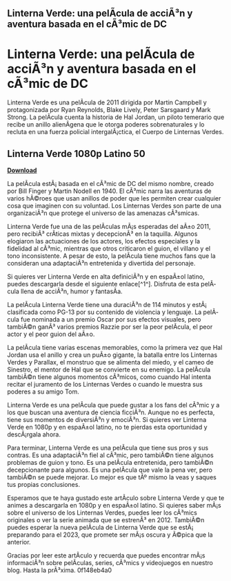 ## Linterna Verde: una pelÃ­cula de acciÃ³n y aventura basada en el cÃ³mic de DC

  
# Linterna Verde: una pelÃ­cula de acciÃ³n y aventura basada en el cÃ³mic de DC
 
Linterna Verde es una pelÃ­cula de 2011 dirigida por Martin Campbell y protagonizada por Ryan Reynolds, Blake Lively, Peter Sarsgaard y Mark Strong. La pelÃ­cula cuenta la historia de Hal Jordan, un piloto temerario que recibe un anillo alienÃ­gena que le otorga poderes sobrenaturales y lo recluta en una fuerza policial intergalÃ¡ctica, el Cuerpo de Linternas Verdes.
 
## Linterna Verde 1080p Latino 50


[**Download**](https://www.google.com/url?q=https%3A%2F%2Furluso.com%2F2tKF2S&sa=D&sntz=1&usg=AOvVaw2S8gbSbpJpMSpkS0RkAJPd)

 
La pelÃ­cula estÃ¡ basada en el cÃ³mic de DC del mismo nombre, creado por Bill Finger y Martin Nodell en 1940. El cÃ³mic narra las aventuras de varios hÃ©roes que usan anillos de poder que les permiten crear cualquier cosa que imaginen con su voluntad. Los Linternas Verdes son parte de una organizaciÃ³n que protege el universo de las amenazas cÃ³smicas.
 
Linterna Verde fue una de las pelÃ­culas mÃ¡s esperadas del aÃ±o 2011, pero recibiÃ³ crÃ­ticas mixtas y decepcionÃ³ en la taquilla. Algunos elogiaron las actuaciones de los actores, los efectos especiales y la fidelidad al cÃ³mic, mientras que otros criticaron el guion, el villano y el tono inconsistente. A pesar de esto, la pelÃ­cula tiene muchos fans que la consideran una adaptaciÃ³n entretenida y divertida del personaje.
 
Si quieres ver Linterna Verde en alta definiciÃ³n y en espaÃ±ol latino, puedes descargarla desde el siguiente enlace[^1^]. Disfruta de esta pelÃ­cula llena de acciÃ³n, humor y fantasÃ­a.

La pelÃ­cula Linterna Verde tiene una duraciÃ³n de 114 minutos y estÃ¡ clasificada como PG-13 por su contenido de violencia y lenguaje. La pelÃ­cula fue nominada a un premio Oscar por sus efectos visuales, pero tambiÃ©n ganÃ³ varios premios Razzie por ser la peor pelÃ­cula, el peor actor y el peor guion del aÃ±o.
 
La pelÃ­cula tiene varias escenas memorables, como la primera vez que Hal Jordan usa el anillo y crea un puÃ±o gigante, la batalla entre los Linternas Verdes y Parallax, el monstruo que se alimenta del miedo, y el cameo de Sinestro, el mentor de Hal que se convierte en su enemigo. La pelÃ­cula tambiÃ©n tiene algunos momentos cÃ³micos, como cuando Hal intenta recitar el juramento de los Linternas Verdes o cuando le muestra sus poderes a su amigo Tom.
 
Linterna Verde es una pelÃ­cula que puede gustar a los fans del cÃ³mic y a los que buscan una aventura de ciencia ficciÃ³n. Aunque no es perfecta, tiene sus momentos de diversiÃ³n y emociÃ³n. Si quieres ver Linterna Verde en 1080p y en espaÃ±ol latino, no te pierdas esta oportunidad y descÃ¡rgala ahora.

Para terminar, Linterna Verde es una pelÃ­cula que tiene sus pros y sus contras. Es una adaptaciÃ³n fiel al cÃ³mic, pero tambiÃ©n tiene algunos problemas de guion y tono. Es una pelÃ­cula entretenida, pero tambiÃ©n decepcionante para algunos. Es una pelÃ­cula que vale la pena ver, pero tambiÃ©n se puede mejorar. Lo mejor es que tÃº mismo la veas y saques tus propias conclusiones.
 
Esperamos que te haya gustado este artÃ­culo sobre Linterna Verde y que te animes a descargarla en 1080p y en espaÃ±ol latino. Si quieres saber mÃ¡s sobre el universo de los Linternas Verdes, puedes leer los cÃ³mics originales o ver la serie animada que se estrenÃ³ en 2012. TambiÃ©n puedes esperar la nueva pelÃ­cula de Linterna Verde que se estÃ¡ preparando para el 2023, que promete ser mÃ¡s oscura y Ã©pica que la anterior.
 
Gracias por leer este artÃ­culo y recuerda que puedes encontrar mÃ¡s informaciÃ³n sobre pelÃ­culas, series, cÃ³mics y videojuegos en nuestro blog. Hasta la prÃ³xima.
 0f148eb4a0
